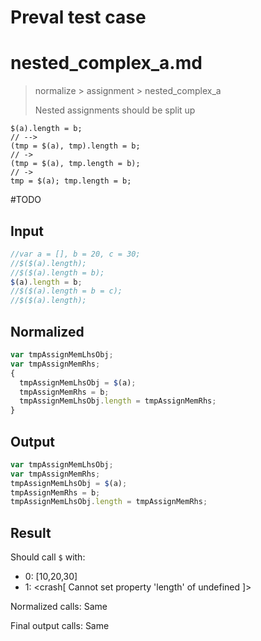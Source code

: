 # Preval test case

# nested_complex_a.md

> normalize > assignment > nested_complex_a
>
> Nested assignments should be split up

```
$(a).length = b;
// -->
(tmp = $(a), tmp).length = b;
// ->
(tmp = $(a), tmp.length = b);
// ->
tmp = $(a); tmp.length = b;
```

#TODO

## Input

`````js filename=intro
//var a = [], b = 20, c = 30;
//$($(a).length);
//$($(a).length = b);
$(a).length = b;
//$($(a).length = b = c);
//$($(a).length);
`````

## Normalized

`````js filename=intro
var tmpAssignMemLhsObj;
var tmpAssignMemRhs;
{
  tmpAssignMemLhsObj = $(a);
  tmpAssignMemRhs = b;
  tmpAssignMemLhsObj.length = tmpAssignMemRhs;
}
`````

## Output

`````js filename=intro
var tmpAssignMemLhsObj;
var tmpAssignMemRhs;
tmpAssignMemLhsObj = $(a);
tmpAssignMemRhs = b;
tmpAssignMemLhsObj.length = tmpAssignMemRhs;
`````

## Result

Should call `$` with:
 - 0: [10,20,30]
 - 1: <crash[ Cannot set property 'length' of undefined ]>

Normalized calls: Same

Final output calls: Same
